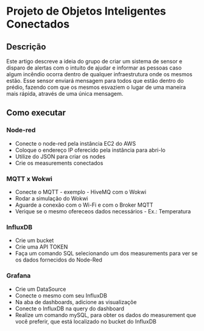 # Projeto de Objetos Inteligentes Conectados

## Descrição
Este artigo descreve a ideia do grupo de criar um sistema de sensor e disparo de alertas com o intuito de ajudar e informar
as pessoas caso algum incêndio ocorra dentro de qualquer infraestrutura onde os mesmos estão. Esse sensor enviará mensagem para todos que estão dentro do prédio, fazendo com
que os mesmos esvaziem o lugar de uma maneira mais rápida, através de uma única mensagem.

## Como executar
### Node-red
- Conecte o node-red pela instância EC2 do AWS
- Coloque o endereço IP oferecido pela instância para abri-lo
- Utilize do JSON para criar os nodes
- Crie os measurements conectados

### MQTT x Wokwi
- Conecte o MQTT - exemplo - HiveMQ com o Wokwi
- Rodar a simulação do Wokwi
- Aguarde a conexão com o Wi-Fi e com o Broker MQTT
- Verique se o mesmo ofereceos dados necessários - Ex.: Temperatura

### InfluxDB
- Crie um bucket
- Crie uma API TOKEN
- Faça um comando SQL selecionando um dos measurements para ver se os dados fornecidos do Node-Red

### Grafana
- Crie um DataSource
- Conecte o mesmo com seu InfluxDB
- Na aba de dashboards, adicione as visualizaçõe
- Conecte o InfluxDB na query do dashboard
- Realize um comando mySQL, para obter os dados do measurement que você preferir, que está localizado no bucket do InfluxDB


